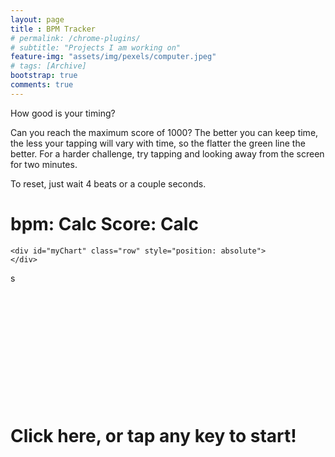 ```yaml
---
layout: page
title : BPM Tracker
# permalink: /chrome-plugins/
# subtitle: "Projects I am working on"
feature-img: "assets/img/pexels/computer.jpeg"
# tags: [Archive]
bootstrap: true
comments: true
---
```


<script src="https://ajax.googleapis.com/ajax/libs/jquery/2.1.3/jquery.min.js" type="text/javascript"
    charset="utf-8"></script>
<script src="/assets/js/bpm-tracker/bpm.js" type="text/javascript" charset="utf-8"></script>

<script src="/assets/js/bpm-tracker/c3.js" type="text/javascript" charset="utf-8"></script>
<script src="http://d3js.org/d3.v3.min.js" type="text/javascript" charset="utf-8"></script>
<!-- Load c3.css -->
<link href="/assets/css/bpm-tracker/c3.css" rel="stylesheet" type="text/css">


How good is your timing?

Can you reach the maximum score of 1000? The better you can keep time, the less your tapping will vary with time, so the
flatter the green line the better. For a harder challenge, try tapping and looking away from the screen for two minutes.

To reset, just wait 4 beats or a couple seconds.


<div class="container-fluid" id="clickBox" style="position: relative">
    <div class="row justify-content-center">
        <h1><span class="badge badge-success">bpm: <span id="bpm_display">Calc</span></span>
            <span class="badge badge-info">Score: <span id="score_display">Calc</span></span></h1>
    </div>
    <div id="overlayText" style="width: 100%; z-index: 10; position: absolute; top: 300px" class="text-center">
        <h1><span class="badge badge-warning">Click here, or tap any key to start!</span></h1>
    </div>

    <div id="myChart" class="row" style="position: absolute">
    </div>
</div>
s
<script type="text/javascript" charset="utf-8">
    construct_graph();
    // event handlers
    $(document).keydown(function (e) {
        // fade info message
        $('#overlayText').fadeOut(500, function () { $(this).remove(); });
        get_beat();
    });
    // replace with main div click function
    jQuery('#clickBox').click(function (event) {
        // fade info message
        $('#overlayText').fadeOut(500, function () { $(this).remove(); });
        get_beat();
    });
</script>
